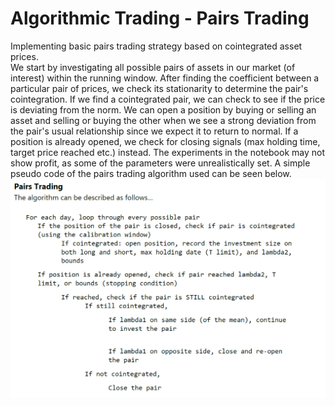 # Algorithmic Trading - Pairs Trading
Implementing basic pairs trading strategy based on cointegrated asset prices.  
We start by investigating all possible pairs of assets in our market (of interest) within the running window. After finding the coefficient between a particular pair of prices, we check its stationarity to determine the pair's cointegration. If we find a cointegrated pair, we can check to see if the price is deviating from the norm. We can open a position by buying or selling an asset and selling or buying the other when we see a strong deviation from the pair's usual relationship since we expect it to return to normal. If a position is already opened, we check for closing signals (max holding time, target price reached etc.) instead. The experiments in the notebook may not show profit, as some of the parameters were unrealistically set. A simple pseudo code of the pairs trading algorithm used can be seen below.  
![algo](algo.png)
